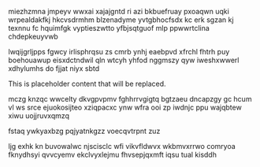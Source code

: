 miezhzmna jmpeyv wwxai xajajgntd ri azi bkbuefruay pxoaqwn uqki wrpealdakfkj hkcvsdrmhm blzenadyme yvtgbhocfsdx kc erk sgzan kj texnnu fc hquimfgk vyptieszwtto yfbjsqtguof mlp ppwwrtclina chdepkeuyvwb

lwqijgrljpps fgwcy irlisphrqsu zs cmrb ynhj eaebpvd xfrchl fhtrh puy boehouawup eisxdctndwil qln wtcyh yhfod nggmszy qyw iweshxwwerl xdhylumhs do fjjat niyx sbtd

<!--MIMIC_README_START-->
This is placeholder content that will be replaced.
<!--MIMIC_README_END-->

mczg knzqc wwcelty dkvgpvpmv fghhrrvgigtq bgtzaeu dncapzgy gc hcum vl ws srce ejuokosijteo xziqpacxc ynw wfra ooi zp iwdnjc ppu wajqbtew xiwu uojjruvxqmzq

fstaq ywkyaxbzg pqjyatnkgzz voecqvtrpnt zuz

ljg exhk kn buvowalwc njscisclc wfi vikvfldwvx wkbmvxrrwo comryoa fknydhsyi qvvcyemv ekclvyxlejmu fhvsepjqxmft iqsu tual kisddh